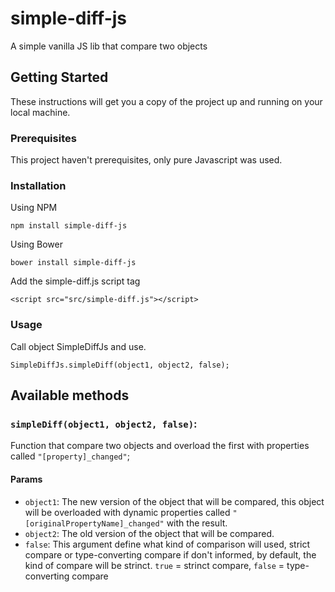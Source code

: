 # simple-diff-js
A simple vanilla JS lib that compare two objects

## Getting Started

These instructions will get you a copy of the project up and running on your local machine.

### Prerequisites

This project haven't prerequisites, only pure Javascript was used.

### Installation

Using NPM

``` npm install simple-diff-js ```

Using Bower

``` bower install simple-diff-js ```

Add the simple-diff.js script tag 

```<script src="src/simple-diff.js"></script> ```

### Usage

Call object SimpleDiffJs and use.

``` SimpleDiffJs.simpleDiff(object1, object2, false); ```

## Available methods

### ```simpleDiff(object1, object2, false)```: 
Function that compare two objects and overload the first with properties called ```"[property]_changed"```;
#### Params 
* ```object1```: The new version of the object that will be compared, this object will be overloaded with dynamic properties called ```"[originalPropertyName]_changed"``` with the result.
* ```object2```: The old version of the object that will be compared.
* ```false```: This argument define what kind of comparison will used, strict compare or type-converting compare if don't informed, by default, the kind of compare will be strinct. ```true``` = strinct compare, ```false``` = type-converting compare

